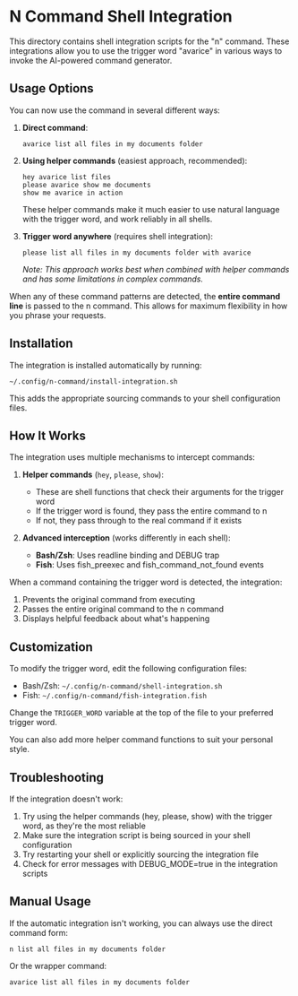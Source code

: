 # N Command Shell Integration

This directory contains shell integration scripts for the "n" command. These integrations allow you to use the trigger word "avarice" in various ways to invoke the AI-powered command generator.

## Usage Options

You can now use the command in several different ways:

1. **Direct command**:
   ```
   avarice list all files in my documents folder
   ```

2. **Using helper commands** (easiest approach, recommended):
   ```
   hey avarice list files
   please avarice show me documents  
   show me avarice in action
   ```
   These helper commands make it much easier to use natural language with the trigger word, and work reliably in all shells.

3. **Trigger word anywhere** (requires shell integration):
   ```
   please list all files in my documents folder with avarice
   ```
   *Note: This approach works best when combined with helper commands and has some limitations in complex commands.*

When any of these command patterns are detected, the **entire command line** is passed to the n command. This allows for maximum flexibility in how you phrase your requests.

## Installation

The integration is installed automatically by running:

```
~/.config/n-command/install-integration.sh
```

This adds the appropriate sourcing commands to your shell configuration files.

## How It Works

The integration uses multiple mechanisms to intercept commands:

1. **Helper commands** (`hey`, `please`, `show`): 
   - These are shell functions that check their arguments for the trigger word
   - If the trigger word is found, they pass the entire command to n
   - If not, they pass through to the real command if it exists

2. **Advanced interception** (works differently in each shell):
   - **Bash/Zsh**: Uses readline binding and DEBUG trap 
   - **Fish**: Uses fish_preexec and fish_command_not_found events

When a command containing the trigger word is detected, the integration:
1. Prevents the original command from executing
2. Passes the entire original command to the n command
3. Displays helpful feedback about what's happening

## Customization

To modify the trigger word, edit the following configuration files:

- Bash/Zsh: `~/.config/n-command/shell-integration.sh`
- Fish: `~/.config/n-command/fish-integration.fish`

Change the `TRIGGER_WORD` variable at the top of the file to your preferred trigger word.

You can also add more helper command functions to suit your personal style.

## Troubleshooting

If the integration doesn't work:

1. Try using the helper commands (hey, please, show) with the trigger word, as they're the most reliable
2. Make sure the integration script is being sourced in your shell configuration
3. Try restarting your shell or explicitly sourcing the integration file
4. Check for error messages with DEBUG_MODE=true in the integration scripts

## Manual Usage

If the automatic integration isn't working, you can always use the direct command form:

```
n list all files in my documents folder
```

Or the wrapper command:

```
avarice list all files in my documents folder
``` 
